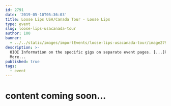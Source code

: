 ```yaml
---
id: 2791
date: '2019-05-10T05:36:03'
title: Loose Lips USA/Canada Tour - Loose Lips
type: event
slug: loose-lips-usacanada-tour
author: 100
banner:
  - ../../static/images/importEvents/loose-lips-usacanada-tour/image2791.jpeg
description: >-
  OIOI Information on the specific gigs on separate event pages. [...]Read
  More...
published: true
tags:
  - event
---
```

content coming soon...
======================